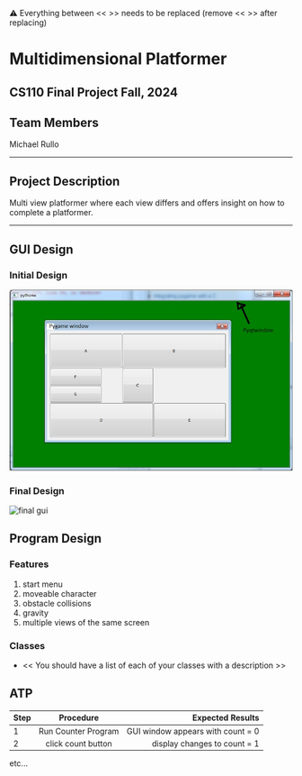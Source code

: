 
:warning: Everything between << >> needs to be replaced (remove << >> after replacing)

#  Multidimensional Platformer 
## CS110 Final Project   Fall, 2024 

## Team Members

 Michael Rullo 

***

## Project Description

 Multi view platformer where each view differs and offers insight on how to complete a platformer.

***    

## GUI Design

### Initial Design

![initial gui](assets/gui.jpg)

### Final Design

![final gui](assets/finalgui.jpg)

## Program Design

### Features

1.  start menu 
2.  moveable character 
3.  obstacle collisions 
4.  gravity 
5.  multiple views of the same screen 

### Classes

- << You should have a list of each of your classes with a description >>

## ATP

| Step                 |Procedure             |Expected Results                   |
|----------------------|:--------------------:|----------------------------------:|
|  1                   | Run Counter Program  |GUI window appears with count = 0  |
|  2                   | click count button   | display changes to count = 1      |
etc...
